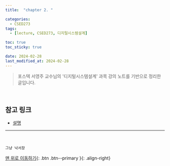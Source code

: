 ```yaml
---
title:  "chapter 2. " 

categories:
  - CSED273
tags:
  - [lecture, CSED273, 디지털시스템설계]

toc: true
toc_sticky: true

date: 2024-02-28
last_modified_at: 2024-02-28
---  
```


> 포스텍 서영주 교수님의 '디지털시스템설계' 과목 강의 노트를 기반으로 정리한 글입니다.  

<br>  








## 참고 링크  
- [설명](링크)  

***
<br>

    그냥 낙서장

[맨 위로 이동하기](#){: .btn .btn--primary }{: .align-right}